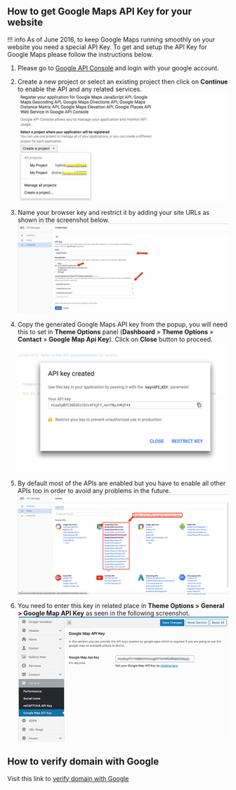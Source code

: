 ## How to get Google Maps API Key for your website

!!! info
    As of June 2016, to keep Google Maps running smoothly on your website you need a special API Key. To get and setup the API Key for Google Maps please follow the instructions below.

1. Please go to [Google API Console](https://console.developers.google.com/flows/enableapi?apiid=maps_backend,geocoding_backend,directions_backend,distance_matrix_backend,elevation_backend&amp;keyType=CLIENT_SIDE&amp;reusekey=true) and login with your google account.

2. Create a new project or select an existing project then click on **Continue** to enable the API and any related services.
![Create a new project](images/google-maps/create-or-existing.png)

3. Name your browser key and restrict it by adding your site URLs as shown in the screenshot below.
![Credentials](images/google-maps/credentials.png)

4. Copy the generated Google Maps API key from the popup, you will need this to set in **Theme Options** panel (**Dashboard** &raquo; **Theme Options** &raquo; **Contact** &raquo; **Google Map Api Key**). Click on **Close** button to proceed.
![API Key](images/google-maps/api-key.png)

5. By default most of the APIs are enabled but you have to enable all other APIs too in order to avoid any problems in the future.
![All Apis](images/google-maps/all-apis.png)

6. You need to enter this key in related place in **Theme Options > General > Google Map API Key** as seen in the following screenshot.
![API Key Options](images/google-maps/theme-options-api.png)
## How to verify domain with Google

Visit this link to [verify domain with Google](https://support.google.com/webmasters/answer/35179)